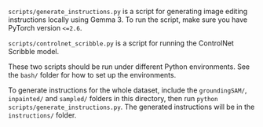 `scripts/generate_instructions.py` is a script for generating image editing instructions locally using Gemma 3. To run the script, make sure you have PyTorch version `<=2.6`.

`scripts/controlnet_scribble.py` is a script for running the ControlNet Scribble model.

These two scripts should be run under different Python environments. See the `bash/` folder for how to set up the environments.

To generate instructions for the whole dataset, include the `groundingSAM/`, `inpainted/` and `sampled/` folders in this directory, then run `python scripts/generate_instructions.py`. The generated instructions will be in the `instructions/` folder.
